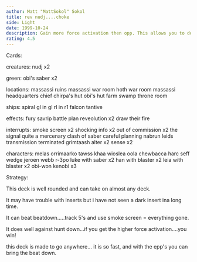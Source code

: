 ```yaml
---
author: Matt "MattSokol" Sokol
title: rev nudj....choke
side: Light
date: 1999-10-24
description: Gain more force activation then opp. This allows you to do anything you want.
rating: 4.5
---
```

Cards: 

creatures:
nudj x2

green:
obi's saber x2

locations:
massassi ruins
massassi war room
hoth war room
massassi headquarters
chief chirpa's hut
obi's hut
farm
swamp
throne room

ships:
spiral
gl in gl
rl in r1
falcon
tantive

effects:
fury
savrip
battle plan
reveolution x2
draw their fire

interrupts:
smoke screen x2
shocking info x2
out of commission x2
the signal
quite a mercenary
clash of saber
careful planning
nabrun leids
transmission terminated
grimtaash
alter x2
sense x2

characters:
melas
orrimaarko
tawss khaa
wioslea
oola
chewbacca
harc seff
wedge
jeroen webb
r-3po
luke with saber x2
han with blaster x2
leia with blaster x2
obi-won kenobi x3


Strategy: 

This deck is well rounded and can take on almost
any deck.

It may have trouble with inserts but i have not seen
a dark insert ina long time.

It can beat beatdown.....track 5's and use smoke screen =
everything gone.

It does well against hunt down...if you get the higher force activation....you win!

this deck is made to go anywhere...
it is so fast, and with the epp's you can bring the beat down.